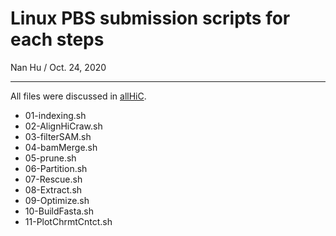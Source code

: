 # Linux PBS submission scripts for each steps
Nan Hu / Oct. 24, 2020

---

All files were discussed in [allHiC](https://github.com/gudusanjiao/HiCassembly/blob/main/allHiC.md).
- 01-indexing.sh      
- 02-AlignHiCraw.sh   
- 03-filterSAM.sh     
- 04-bamMerge.sh      
- 05-prune.sh         
- 06-Partition.sh     
- 07-Rescue.sh        
- 08-Extract.sh       
- 09-Optimize.sh      
- 10-BuildFasta.sh    
- 11-PlotChrmtCntct.sh
